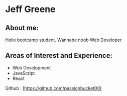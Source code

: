 # Jeff Greene

## About me:

Helio bootcamp student. Wannabe noob Web Developer 

## Areas of Interest and Experience:

- Web Development
- JavaScript
- React

Github : [https://github.com/passionbucket00]